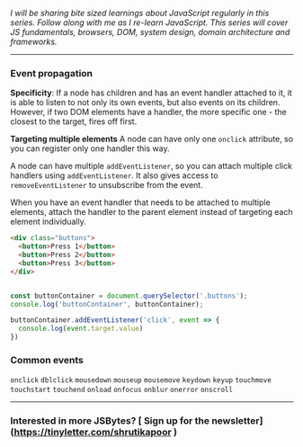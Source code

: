 *I will be sharing bite sized learnings about JavaScript regularly in this series. Follow along with me as I re-learn JavaScript. This series will cover JS fundamentals, browsers, DOM, system design, domain architecture and frameworks.*

---
 
### Event propagation
**Specificity**: 
If a node has children and has an event handler attached to it, it is able to listen to not only its own events, but also events on its children. 
However, if two DOM elements have a handler, the more specific one - the closest to the target, fires off first. 

**Targeting multiple elements**
A node can have only one `onclick` attribute, so you can register only one handler this way. 

A node can have multiple `addEventListener`, so you can attach multiple click handlers using `addEventListener`. It also gives access to `removeEventListener` to unsubscribe from the event.

When you have an event handler that needs to be attached to multiple elements, attach the handler to the parent element instead of targeting each element individually.

```html
<div class="buttons">
  <button>Press 1</button>
  <button>Press 2</button>
  <button>Press 3</button>
</div>
```
```javascript

const buttonContainer = document.querySelector('.buttons');
console.log('buttonContainer', buttonContainer);

buttonContainer.addEventListener('click', event => {
  console.log(event.target.value)
})
```

### Common events

`onclick`
`dblclick`
`mousedown`
`mouseup`
`mousemove`
`keydown`
`keyup`
`touchmove`
`touchstart`
`touchend`
`onload`
`onfocus`
`onblur`
`onerror`
`onscroll`




___

### Interested in more JSBytes? [ Sign up for the newsletter] (https://tinyletter.com/shrutikapoor )
        
